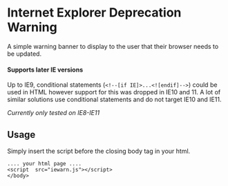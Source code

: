 # Internet Explorer Deprecation Warning

A simple warning banner to display to the user that their browser needs to be updated.

#### Supports later IE versions

Up to IE9, conditional statements (`<!--[if IE]>...<![endif]-->`) could be used in HTML however support for this was dropped in IE10 and 11.
A lot of similar solutions use conditional statements and do not target IE10 and IE11.

_Currently only tested on IE8-IE11_

## Usage

Simply insert the script before the closing body tag in your html.

```
.... your html page ....
<script  src="iewarn.js"></script>
</body>
```
